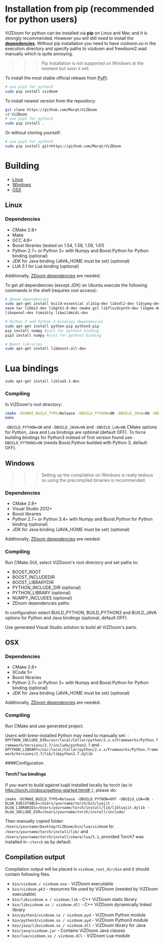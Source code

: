 # Installation from pip (recommended for python users)

ViZDoom for python can be installed via **pip** on Linux and Mac and it is strongly recommended. However you will still need to install the  **[dependencies](#linux_deps)**. Without pip installation you need to have vizdoom.so in the execution directory and specify paths to vizdoom and freedoom2.wad manually which is quite annoying.

>>> Pip installation is not supported on Windows at the moment but soon it will.

To install the most stable official release from [PyPi](https://pypi.python.org/pypi):
```bash
# use pip3 for python3
sudo pip install vizdoom
```
To install newest version from the repository:
```bash
git clone https://github.com/Marqt/ViZDoom
cd ViZDoom
# use pip3 for python3
sudo pip install .
```
Or without cloning yourself:
```bash
# use pip3 for python3
sudo pip install git+https://github.com/Marqt/ViZDoom
```
# Building

- [Linux](#linux)
- [Windows](#windows)
- [OSX](#osx)

## <a name="linux"></a> Linux

### <a name="linux_deps"></a>Dependencies
* CMake 2.8+
* Make
* GCC 4.6+
* Boost libraries (tested on 1.54, 1.58, 1.59, 1.61)
* Python 2.7+ or Python 3+ with Numpy and Boost.Python for Python binding (optional)
* JDK for Java binding (JAVA_HOME must be set) (optional)
* LUA 5.1 for Lua binding (optional)

Additionally, [ZDoom dependencies](http://zdoom.org/wiki/Compile_ZDoom_on_Linux) are needed.

To get all dependencies (except JDK) on Ubuntu execute the following commands in the shell (requires root access):
```bash
# ZDoom dependencies
sudo apt-get install build-essential zlib1g-dev libsdl2-dev libjpeg-dev \
nasm tar libbz2-dev libgtk2.0-dev cmake git libfluidsynth-dev libgme-dev \
libopenal-dev timidity libwildmidi-dev 

# Python 2 and Python 3 bindings dependencies
sudo apt-get install python-pip python3-pip 
pip install numpy #just for python2 binding
pip3 install numpy #just for python3 binding

# Boost libraries
sudo apt-get install libboost-all-dev
```

# Lua bindings

```sudo apt-get install liblua5.1-dev```

### Compiling
In ViZDoom's root directory:
```bash
cmake -DCMAKE_BUILD_TYPE=Release -DBUILD_PYTHON=ON -DBUILD_JAVA=ON -DBUILD_LUA=ON
make
```

``-DBUILD_PYTHON=ON`` and ``-DBUILD_JAVA=ON`` and ``-DBUILD_LUA=ON`` CMake options for Python, Java and Lua bindings are optional (default OFF). To force building bindings for Python3 instead of first version found use ``-DBUILD_PYTHON3=ON`` (needs Boost.Python builded with Python 3, default OFF).


## <a name="windows"></a>Windows

>>> Setting up the compilation on Windows is really tedious so using the precompiled binaries is recommended.

### Dependencies
* CMake 2.8+
* Visual Studio 2012+
* Boost libraries
* Python 2.7+ or Python 3.4+ with Numpy and Boost.Python for Python binding (optional)
* JDK for Java binding (JAVA_HOME must be set) (optional)

Additionally, [ZDoom dependencies](http://zdoom.org/wiki/Compile_ZDoom_on_Windows) are needed.

### Compiling
Run CMake GUI, select ViZDoom's root directory and set paths to:
* BOOST_ROOT
* BOOST_INCLUDEDIR
* BOOST_LIBRARYDIR
* PYTHON_INCLUDE_DIR (optional)
* PYTHON_LIBRARY (optional)
* NUMPY_INCLUDES (optional)
* ZDoom dependencies paths

In configuration select BUILD_PYTHON, BUILD_PYTHON3 and BUILD_JAVA options for Python and Java bindings (optional, default OFF).

Use generated Visual Studio solution to build all ViZDoom's parts.


## <a name="osx"></a>OSX

### Dependencies
* CMake 2.8+
* XCode 5+
* Boost libraries
* Python 2.7+ or Python 3+ with Numpy and Boost.Python for Python binding (optional)
* JDK for Java binding (JAVA_HOME must be set) (optional)

Additionally, [ZDoom dependencies](http://zdoom.org/wiki/Compile_ZDoom_on_Mac_OS_X) are needed.

### Compiling
Run CMake and use generated project.

Users with brew-installed Python may need to manually set:
``-DPYTHON_INCLUDE_DIR=/usr/local/Cellar/python/2.x.x/Frameworks/Python.framework/Versions/2.7/include/python2.7`` and 
``-DPYTHON_LIBRARY=/usr/local/Cellar/python/2.x.x/Frameworks/Python.framework/Versions/2.7/lib/libpython2.7.dylib``

####Configuration

#### Torch7 lua bindings
If you want to build against luajit installed locally by torch (as in http://torch.ch/docs/getting-started.html#_), please do:
```
cmake -DCMAKE_BUILD_TYPE=Release -DBUILD_PYTHON=OFF -DBUILD_LUA=ON -DLUA_EXECUTABLE=/Users/yourname/torch/bin/luajit -DLUA_LIBRARIES=/Users/yourname/torch/install/lib/libluajit.dylib -DLUA_INCLUDE_DIR=/Users/yourname/torch/install/include/
```
Then manually copied folder: `/Users/yourname/Desktop/ViZDoom/bin/lua/vizdoom` to: `/Users/yourname/torch/install/lib/` and `/Users/yourname/torch/install/share/lua/5.1`, provided Torch7 was installed in `~/torch` as by default.


## Compilation output
Compilation output will be placed in ``vizdoom_root_dir/bin`` and it should contain following files.

* ``bin/vizdoom / vizdoom.exe`` - ViZDoom executable
* ``bin/vizdoom.pk3`` - resources file used by ViZDoom (needed by ViZDoom executable)
* ``bin/libvizdoom.a / vizdoom.lib`` - C++ ViZDoom static library
* ``bin/libvizdoom.so / vizdoom.dll`` -  C++ ViZDoom dynamically linked library
* ``bin/python2/vizdoom.so / vizdoom.pyd`` - ViZDoom Python module
* ``bin/python3/vizdoom.so / vizdoom.pyd`` - ViZDoom Python3 module
* ``bin/java/libvizdoom.so / vizdoom.dll`` -  ViZDoom library for Java
* ``bin/java/vizdoom.jar`` -  Contains ViZDoom Java classes
* ``bin/lua/vizdoom.so / vizdoom.dll`` - ViZDoom Lua module
